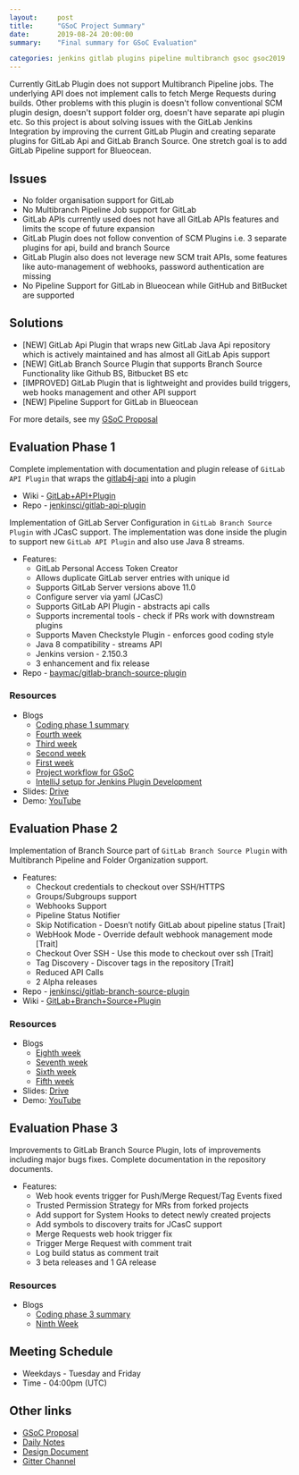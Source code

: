 ```yaml
---
layout:     post
title:      "GSoC Project Summary"
date:       2019-08-24 20:00:00
summary:    "Final summary for GSoC Evaluation"

categories: jenkins gitlab plugins pipeline multibranch gsoc gsoc2019
---
```


Currently GitLab Plugin does not support Multibranch Pipeline jobs. The underlying API does
not implement calls to fetch Merge Requests during builds. Other problems with this plugin is
doesn't follow conventional SCM plugin design, doesn't support folder org, doesn't have separate
api plugin etc. So this project is about solving issues with the GitLab Jenkins Integration by
improving the current GitLab Plugin and creating separate plugins for GitLab Api and GitLab
Branch Source. One stretch goal is to add GitLab Pipeline support for Blueocean.

## Issues
* No folder organisation support for GitLab
* No Multibranch Pipeline Job support for GitLab
* GitLab APIs currently used does not have all GitLab APIs features and limits the scope of future expansion
* GitLab Plugin does not follow convention of SCM Plugins i.e. 3 separate plugins for api, build and branch Source
* GitLab Plugin also does not leverage new SCM trait APIs, some features like auto-management of webhooks, password authentication are missing
* No Pipeline Support for GitLab in Blueocean while GitHub and BitBucket are supported

## Solutions

* [NEW] GitLab Api Plugin that wraps new GitLab Java Api repository which is actively maintained and has almost all GitLab Apis support
* [NEW] GitLab Branch Source Plugin that supports Branch Source Functionality like Github BS, Bitbucket BS etc
* [IMPROVED] GitLab Plugin that is lightweight and provides build triggers, web hooks management and other API support
* [NEW] Pipeline Support for GitLab in Blueocean

For more details, see my [GSoC Proposal](https://docs.google.com/document/d/1YpuCC129U8KPXAwiXRXQ_4XWuLursPGl3rzQjz43-CY/edit?usp=sharing)

## Evaluation Phase 1

Complete implementation with documentation and plugin release of `GitLab API Plugin` that wraps the [gitlab4j-api](https://github.com/gmessner/gitlab4j-api/) into a plugin 

* Wiki - [GitLab+API+Plugin](https://wiki.jenkins.io/display/JENKINS/GitLab+API+Plugin)
* Repo - [jenkinsci/gitlab-api-plugin](https://github.com/jenkinsci/gitlab-api-plugin)

Implementation of GitLab Server Configuration in `GitLab Branch Source Plugin` with JCasC support. The implementation was done inside the plugin to support new `GitLab API Plugin` and also use Java 8 streams.

* Features:
    * GitLab Personal Access Token Creator 
    * Allows duplicate GitLab server entries with unique id
    * Supports GitLab Server versions above 11.0
    * Configure server via yaml (JCasC)
    * Supports GitLab API Plugin - abstracts api calls
    * Supports incremental tools - check if PRs work with downstream plugins
    * Supports Maven Checkstyle Plugin - enforces good coding style 
    * Java 8 compatibility - streams API
    * Jenkins version - 2.150.3
    * 3 enhancement and fix release
* Repo - [baymac/gitlab-branch-source-plugin](https://github.com/baymac/gitlab-branch-source-plugin)

### Resources

* Blogs
    * [Coding phase 1 summary](https://jenkins.io/blog/2019/06/29/phase-1-multibranch-pipeline-support-for-gitlab/)
    * [Fourth week](https://baymac.github.io/2019/06/gsoc-coding-period-the-fourth-week)
    * [Third week](https://baymac.github.io/2019/06/gsoc-coding-period-the-mock-presentation-week)
    * [Second week](https://baymac.github.io/2019/06/gsoc-coding-period-the-second-week)
    * [First week](https://baymac.github.io/2019/06/gsoc-coding-period-the-beginning)
    * [Project workflow for GSoC](https://baymac.github.io/2019/05/project-workflow-for-gsoc)
    * [IntelliJ setup for Jenkins Plugin Development](https://baymac.github.io/2019/03/intellij-setup-for-plugin-development)
* Slides: [Drive](https://drive.google.com/file/d/1c3UWwEb5rDmO6YEn5fU3qVbVW-opuUXb/view)
* Demo: [YouTube](https://www.youtube.com/watch?v=ij6ByZqI67o)

## Evaluation Phase 2

Implementation of Branch Source part of `GitLab Branch Source Plugin` with Multibranch Pipeline and Folder Organization support.
* Features:
    * Checkout credentials to checkout over SSH/HTTPS
    * Groups/Subgroups support
    * Webhooks Support
    * Pipeline Status Notifier
    * Skip Notification - Doesn’t notify GitLab about pipeline status [Trait]
    * WebHook Mode - Override default webhook management mode [Trait]
    * Checkout Over SSH - Use this mode to checkout over ssh [Trait]
    * Tag Discovery - Discover tags in the repository [Trait]
    * Reduced API Calls
    * 2 Alpha releases
* Repo - [jenkinsci/gitlab-branch-source-plugin](https://github.com/jenkinsci/gitlab-branch-source-plugin)
* Wiki - [GitLab+Branch+Source+Plugin](https://wiki.jenkins.io/display/JENKINS/GitLab+Branch+Source+Plugin)

### Resources

* Blogs
    * [Eighth week](https://baymac.github.io/2019/07/gsoc-coding-period-plugin-release-week)
    * [Seventh week](https://baymac.github.io/2019/07/gsoc-coding-period-plugin-hosting-week)
    * [Sixth week](https://baymac.github.io/2019/07/gsoc-coding-period-the-sixth-week)
    * [Fifth week](https://baymac.github.io/2019/06/gsoc-coding-period-the-presentation-week)
* Slides: [Drive](https://docs.google.com/presentation/d/1fMiDiLi3L39hoaFz-qLLhWQXwb1U9864_Per3vTc1dk/edit?usp=sharing)
* Demo: [YouTube](https://www.youtube.com/watch?v=tnoObQqGhyM)

## Evaluation Phase 3

Improvements to GitLab Branch Source Plugin, lots of improvements including major bugs fixes. Complete documentation in the repository documents.
* Features:
    * Web hook events trigger for Push/Merge Request/Tag Events fixed
    * Trusted Permission Strategy for MRs from forked projects
    * Add support for System Hooks to detect newly created projects
    * Add symbols to discovery traits for JCasC support
    * Merge Requests web hook trigger fix
    * Trigger Merge Request with comment trait
    * Log build status as comment trait
    * 3 beta releases and 1 GA release

### Resources

* Blogs
    * [Coding phase 3 summary](https://baymac.github.io/2019/08/introducing-gitlab-branch-source-plugin)
    * [Ninth Week](https://baymac.github.io/2019/08/gsoc-coding-period-second-presentation-week)

## Meeting Schedule

* Weekdays - Tuesday and Friday
* Time - 04:00pm (UTC)

## Other links

* [GSoC Proposal](https://drive.google.com/file/d/1tk_8221juDRF2-k2hByYt4LdztNtcZtm/view)
* [Daily Notes](https://docs.google.com/document/d/12sICOnFXJXHEkqWV8yq6dy_ZcVs-5gL_zeDae8gnWdo/edit?usp=sharing)
* [Design Document](https://docs.google.com/document/d/1r_zQy5KpNNAO4KerFJrowWvGfFIU7xdEdqKgFenS3lI/edit?usp=sharing)
* [Gitter Channel](https://gitter.im/jenkinsci/gitlab-branch-source-plugin)